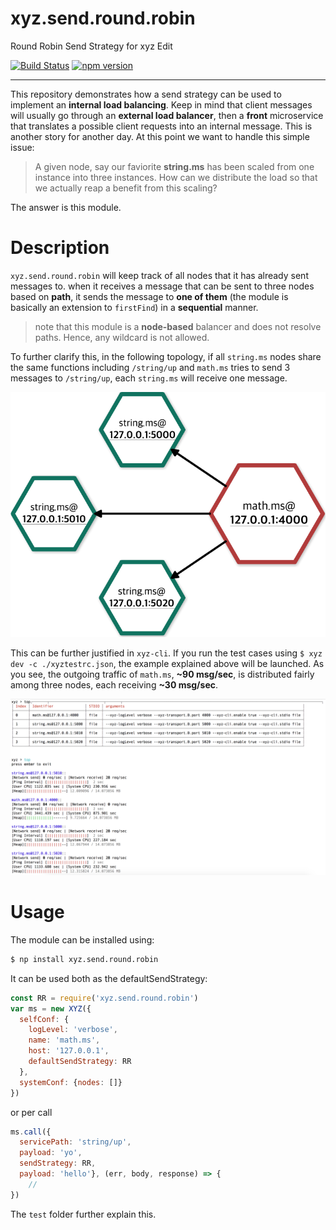 # xyz.send.round.robin
Round Robin Send Strategy for xyz Edit

[![Build Status](https://travis-ci.org/node-xyz/xyz.send.round.robin.svg?branch=master)](https://travis-ci.org/node-xyz/xyz.send.round.robin) [![npm version](https://badge.fury.io/js/xyz.send.round.robin.svg)](https://badge.fury.io/js/xyz.send.round.robin)

---

This repository demonstrates how a send strategy can be used to implement an **internal load balancing**. Keep in mind that client messages will usually go through an **external load balancer**, then a **front** microservice that translates a possible client requests into an internal message. This is another story for another day. At this point we want to handle this simple issue:

> A given node, say our faviorite **string.ms** has been scaled from one instance into three instances. How can we distribute the load so that we actually reap a benefit from this scaling?

The answer is this module.

# Description

`xyz.send.round.robin` will keep track of all nodes that it has already sent messages to. when it receives a message that can be sent to three nodes based on **path**, it sends the message to **one of them** (the module is basically an extension to `firstFind`) in a **sequential** manner.

> note that this module is a **node-based** balancer and does not resolve paths. Hence, any wildcard is not allowed.

To further clarify this, in the following topology, if all `string.ms` nodes share the same functions including `/string/up` and `math.ms` tries to send 3 messages to `/string/up`, each `string.ms` will receive one message.

![](https://github.com/node-xyz/xyz.send.round.robin/blob/master/media/2.png?raw=true)

This can be further justified in `xyz-cli`. If you run the test cases using `$ xyz dev -c ./xyztestrc.json`, the example explained above will be launched. As you see, the outgoing traffic of `math.ms`, **~90 msg/sec**, is distributed fairly among three nodes, each receiving **~30 msg/sec**.

![example](https://github.com/node-xyz/xyz.send.round.robin/blob/master/media/1.png?raw=true)


# Usage

The module can be installed using:

```bash
$ np install xyz.send.round.robin
```

It can be used both as the defaultSendStrategy:

```javascript
const RR = require('xyz.send.round.robin')
var ms = new XYZ({
  selfConf: {
    logLevel: 'verbose',
    name: 'math.ms',
    host: '127.0.0.1',
    defaultSendStrategy: RR
  },
  systemConf: {nodes: []}
})

```

or per call

```javascript
ms.call({
  servicePath: 'string/up',
  payload: 'yo',
  sendStrategy: RR,
  payload: 'hello'}, (err, body, response) => {
    //
})
```

The `test` folder further explain this.
